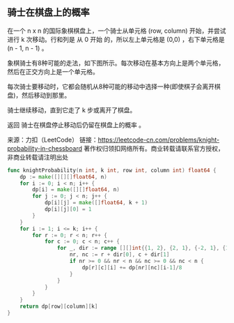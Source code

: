 ## 骑士在棋盘上的概率
在一个 n x n 的国际象棋棋盘上，一个骑士从单元格 (row, column) 开始，并尝试进行 k 次移动。行和列是 从 0 开始 的，所以左上单元格是 (0,0) ，右下单元格是 (n - 1, n - 1) 。

象棋骑士有8种可能的走法，如下图所示。每次移动在基本方向上是两个单元格，然后在正交方向上是一个单元格。



每次骑士要移动时，它都会随机从8种可能的移动中选择一种(即使棋子会离开棋盘)，然后移动到那里。

骑士继续移动，直到它走了 k 步或离开了棋盘。

返回 骑士在棋盘停止移动后仍留在棋盘上的概率 。



来源：力扣（LeetCode）
链接：https://leetcode-cn.com/problems/knight-probability-in-chessboard
著作权归领扣网络所有。商业转载请联系官方授权，非商业转载请注明出处
```go
func knightProbability(n int, k int, row int, column int) float64 {
    dp := make([][][]float64, n)
    for i := 0; i < n; i++ {
        dp[i] = make([][]float64, n)
        for j := 0; j < n; j++ {
            dp[i][j] = make([]float64, k + 1)
            dp[i][j][0] = 1
        }
    }
    for i := 1; i <= k; i++ {
        for r := 0; r < n; r++ {
            for c := 0; c < n; c++ {
                for _, dir := range [][]int{{1, 2}, {2, 1}, {-2, 1}, {1, -2}, {2, -1}, {-1, 2}, {-1, -2}, {-2, -1}} {
                    nr, nc := r + dir[0], c + dir[1]
                    if nr >= 0 && nr < n && nc >= 0 && nc < n {
                        dp[r][c][i] += dp[nr][nc][i-1]/8
                    }
                }
            }
        }
    }
    return dp[row][column][k]
}

```
